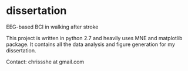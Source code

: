 # dissertation
EEG-based BCI in walking after stroke

This project is written in python 2.7 and heavily uses MNE and matplotlib package. It contains all the data analysis and figure generation for my dissertation.

Contact: chrissshe at gmail.com